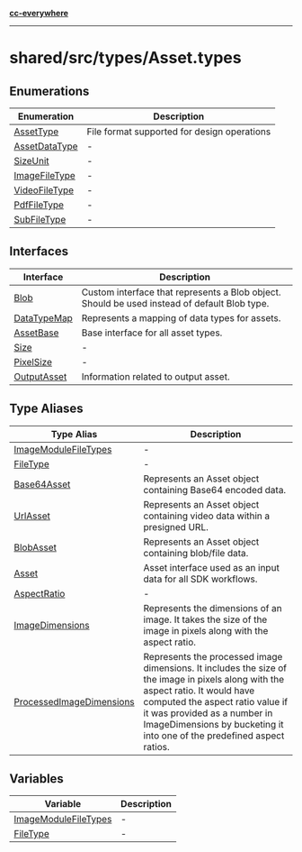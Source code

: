 [**cc-everywhere**](../../../../index.md)

***

# shared/src/types/Asset.types

## Enumerations

| Enumeration | Description |
| ------ | ------ |
| [AssetType](enumerations/asset-type.md) | File format supported for design operations |
| [AssetDataType](enumerations/asset-data-type.md) | - |
| [SizeUnit](enumerations/size-unit.md) | - |
| [ImageFileType](enumerations/image-file-type.md) | - |
| [VideoFileType](enumerations/video-file-type.md) | - |
| [PdfFileType](enumerations/pdf-file-type.md) | - |
| [SubFileType](enumerations/sub-file-type.md) | - |

## Interfaces

| Interface | Description |
| ------ | ------ |
| [Blob](interfaces/blob.md) | Custom interface that represents a Blob object. Should be used instead of default Blob type. |
| [DataTypeMap](interfaces/data-type-map.md) | Represents a mapping of data types for assets. |
| [AssetBase](interfaces/asset-base.md) | Base interface for all asset types. |
| [Size](interfaces/size.md) | - |
| [PixelSize](interfaces/pixel-size.md) | - |
| [OutputAsset](interfaces/output-asset.md) | Information related to output asset. |

## Type Aliases

| Type Alias | Description |
| ------ | ------ |
| [ImageModuleFileTypes](../asset-types/type-aliases/image-module-file-types.md) | - |
| [FileType](../asset-types/type-aliases/file-type.md) | - |
| [Base64Asset](../asset-types/type-aliases/base64-asset.md) | Represents an Asset object containing Base64 encoded data. |
| [UrlAsset](../asset-types/type-aliases/url-asset.md) | Represents an Asset object containing video data within a presigned URL. |
| [BlobAsset](../asset-types/type-aliases/blob-asset.md) | Represents an Asset object containing blob/file data. |
| [Asset](../asset-types/type-aliases/asset.md) | Asset interface used as an input data for all SDK workflows. |
| [AspectRatio](../asset-types/type-aliases/aspect-ratio.md) | - |
| [ImageDimensions](../asset-types/type-aliases/image-dimensions.md) | Represents the dimensions of an image. It takes the size of the image in pixels along with the aspect ratio. |
| [ProcessedImageDimensions](../asset-types/type-aliases/processed-image-dimensions.md) | Represents the processed image dimensions. It includes the size of the image in pixels along with the aspect ratio. It would have computed the aspect ratio value if it was provided as a number in ImageDimensions by bucketing it into one of the predefined aspect ratios. |

## Variables

| Variable | Description |
| ------ | ------ |
| [ImageModuleFileTypes](variables/image-module-file-types.md) | - |
| [FileType](variables/file-type.md) | - |
